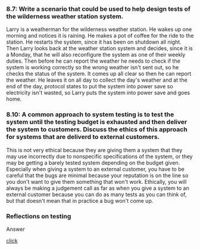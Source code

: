 <h3>8.7: Write a scenario that could be used to help design tests of the wilderness weather station system.</h3>

<p>Larry is a weatherman for the wilderness weather station. He wakes up one morning and notices it is raining. He makes a pot of coffee for the ride to the station. He restarts the system, since it has been on shutdown all night. Then Larry looks back at the weather station system and decides, since it is a Monday, that he will also reconfigure the system as one of their weekly duties. Then before he can report the weather he needs to check if the system is working correctly so the wrong weather isn't sent out, so he checks the status of the system. It comes up all clear so then he can report the weather. He leaves it on all day to collect the day's weather and at the end of the day, protocol states to put the system into power save so electricity isn't wasted, so Larry puts the system into power save and goes home.</p>

<h3>8.10: A common approach to system testing is to test the system until the testing budget is exhausted and then deliver the system to customers. Discuss the ethics of this approach for systems that are deliverd to external customers.</h3>

<p>This is not very ethical because they are giving them a system that they may use incorrectly due to nonspecific specifications of the system, or they may be getting a barely tested system depending on the budget given. Especially when giving a system to an external customer, you have to be careful that the bugs are minimal because your reputation is on the line so you don't want to give them something that won't work. Ethically, you will always be making a judgement call as far as when you give a system to an external customer because you can do as many tests as you can think of, but that doesn't mean that in practice a bug won't come up.</p>

<h3>Reflections on testing</h3>

<p>Answer</p>

<a href="http://bowringj.people.cofc.edu/classes/csci%20362/docs/software.testing.introduction.pdf" target="_blank">click</a>
